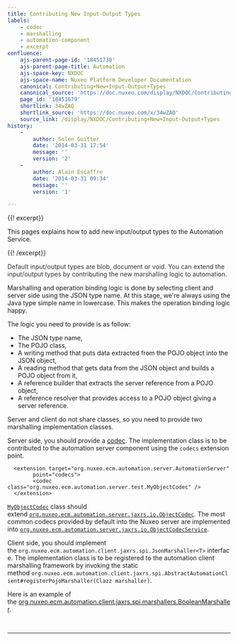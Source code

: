 ```yaml
---
title: Contributing New Input-Output Types
labels:
    - codec
    - marshalling
    - automation-component
    - excerpt
confluence:
    ajs-parent-page-id: '18451738'
    ajs-parent-page-title: Automation
    ajs-space-key: NXDOC
    ajs-space-name: Nuxeo Platform Developer Documentation
    canonical: Contributing+New+Input-Output+Types
    canonical_source: 'https://doc.nuxeo.com/display/NXDOC/Contributing+New+Input-Output+Types'
    page_id: '18451679'
    shortlink: 34wZAQ
    shortlink_source: 'https://doc.nuxeo.com/x/34wZAQ'
    source_link: /display/NXDOC/Contributing+New+Input-Output+Types
history:
    - 
        author: Solen Guitter
        date: '2014-03-31 17:54'
        message: ''
        version: '2'
    - 
        author: Alain Escaffre
        date: '2014-03-31 09:34'
        message: ''
        version: '1'

---
```

{{! excerpt}}

This pages explains how to add new input/output types to the Automation Service.

{{! /excerpt}}

<span style="color: rgb(51,51,51);">Default input/output types are blob, document or void. You can extend the input/output types by contributing the new marshalling logic to automation.</span>

Marshalling and operation binding logic is done by selecting client and server side using the JSON type name. At this stage,&nbsp;we're always using the Java type simple name in lowercase. This makes the operation binding logic happy.

The logic you need to provide is as follow:

*   The JSON type name,
*   The POJO class,
*   A writing method that puts data extracted from the POJO object into the JSON object,
*   A reading method that gets data from the JSON object and builds a POJO object from it,
*   A reference builder that extracts the server reference from a POJO object,
*   A reference resolver that provides access to a POJO object giving a server reference.

Server and client do not share classes, so you need to provide two marshalling implementation classes.

Server side, you should provide a&nbsp;[codec](http://explorer.nuxeo.org/nuxeo/site/distribution/latest/viewExtensionPoint/org.nuxeo.ecm.automation.server.AutomationServer--codecs). The implementation class is to be contributed to the automation server component using the&nbsp;`codecs`&nbsp;extension point.

```html/xml
  <extension target="org.nuxeo.ecm.automation.server.AutomationServer"
        point="codecs">
        <codec class="org.nuxeo.ecm.automation.server.test.MyObjectCodec" />
  </extension>
```

[`MyObjectCodec`](https://github.com/nuxeo/nuxeo-features/blob/master/nuxeo-automation/nuxeo-automation-test/src/test/java/org/nuxeo/ecm/automation/server/test/MyObjectCodec.java)&nbsp;class should extend&nbsp;[`org.nuxeo.ecm.automation.server.jaxrs.io.ObjectCodec`](https://github.com/nuxeo/nuxeo-features/blob/master/nuxeo-automation/nuxeo-automation-io/src/main/java/org/nuxeo/ecm/automation/io/services/codec/ObjectCodec.java). The most common codecs provided by default into the Nuxeo server are implemented into [`org.nuxeo.ecm.automation.server.jaxrs.io.ObjectCodecService`](https://github.com/nuxeo/nuxeo-features/blob/master/nuxeo-automation/nuxeo-automation-io/src/main/java/org/nuxeo/ecm/automation/io/services/codec/ObjectCodecService.java).

Client side, you should implement the&nbsp;`org.nuxeo.ecm.automation.client.jaxrs.spi.JsonMarshaller<T>`&nbsp;interface.&nbsp;The implementation class is to be registered to the automation client marshalling framework by invoking the static method&nbsp;`org.nuxeo.ecm.automation.client.jaxrs.spi.AbstractAutomationClient#registerPojoMarshaller(Clazz marshaller)`.

Here is an example of the&nbsp;[org.nuxeo.ecm.automation.client.jaxrs.spi.marshallers.BooleanMarshaller](https://github.com/nuxeo/nuxeo-features/blob/master/nuxeo-automation/nuxeo-automation-client/src/main/java/org/nuxeo/ecm/automation/client/jaxrs/spi/marshallers/BooleanMarshaller.java).

&nbsp;

* * *